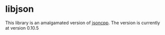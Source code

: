 # libjson

This library is an amalgamated version of [jsoncpp](https://github.com/open-source-parsers/jsoncpp). The version is currently at version 0.10.5